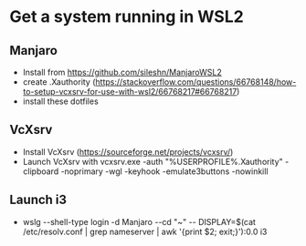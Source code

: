 # Get a system running in WSL2

## Manjaro

- Install from https://github.com/sileshn/ManjaroWSL2
- create .Xauthority (https://stackoverflow.com/questions/66768148/how-to-setup-vcxsrv-for-use-with-wsl2/66768217#66768217)
- install these dotfiles

## VcXsrv

- Install VcXsrv (https://sourceforge.net/projects/vcxsrv/)
- Launch VcXsrv with vcxsrv.exe -auth "%USERPROFILE%\.Xauthority" -clipboard -noprimary -wgl -keyhook -emulate3buttons -nowinkill

## Launch i3

- wslg --shell-type login -d Manjaro --cd "~" -- DISPLAY=$(cat /etc/resolv.conf | grep nameserver | awk '{print $2; exit;}'):0.0 i3
